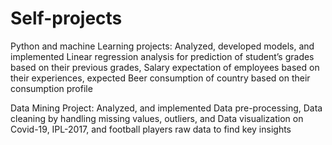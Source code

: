# Self-projects

Python and machine Learning projects:
Analyzed, developed models, and implemented Linear regression analysis for prediction of student’s grades based on their previous grades, Salary expectation of employees based on their  experiences, expected Beer consumption of country based on their consumption profile



Data Mining Project:
Analyzed, and implemented Data pre-processing, Data cleaning by handling missing values,  outliers, and Data visualization on Covid-19, IPL-2017, and football players raw data to find  key insights
